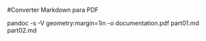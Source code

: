#Converter Markdown para PDF

pandoc -s -V geometry:margin=1in -o documentation.pdf part01.md part02.md
